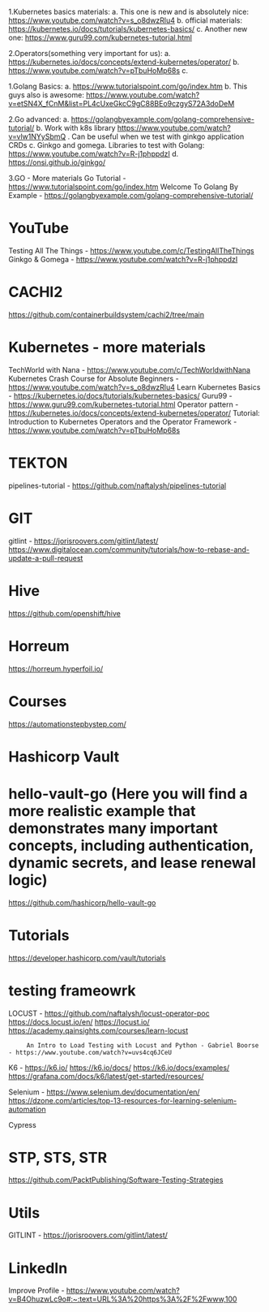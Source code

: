1.Kubernetes basics materials: 
   a. This one is new and is absolutely nice: https://www.youtube.com/watch?v=s_o8dwzRlu4
   b. official materials: https://kubernetes.io/docs/tutorials/kubernetes-basics/
   c. Another new one: https://www.guru99.com/kubernetes-tutorial.html


2.Operators(something very important for us):
   a. https://kubernetes.io/docs/concepts/extend-kubernetes/operator/
   b. https://www.youtube.com/watch?v=pTbuHoMp68s
   c. 


1.Golang Basics:
   a. https://www.tutorialspoint.com/go/index.htm
   b. This guys also is awesome:    https://www.youtube.com/watch?v=etSN4X_fCnM&list=PL4cUxeGkcC9gC88BEo9czgyS72A3doDeM


2.Go advanced:
     a. https://golangbyexample.com/golang-comprehensive-tutorial/
     b. Work with k8s library https://www.youtube.com/watch?v=vlw1NYySbmQ . 
        Can be useful when we test with ginkgo application CRDs
     c. Ginkgo and gomega. Libraries to test with Golang:   
        https://www.youtube.com/watch?v=R-j1phppdzI
     d. https://onsi.github.io/ginkgo/


3.GO - More materials
Go Tutorial - https://www.tutorialspoint.com/go/index.htm
Welcome To Golang By Example - https://golangbyexample.com/golang-comprehensive-tutorial/ 

# YouTube 
Testing All The Things - https://www.youtube.com/c/TestingAllTheThings
Ginkgo & Gomega  - https://www.youtube.com/watch?v=R-j1phppdzI

# CACHI2
https://github.com/containerbuildsystem/cachi2/tree/main


# Kubernetes - more materials
TechWorld with Nana - https://www.youtube.com/c/TechWorldwithNana
Kubernetes Crash Course for Absolute Beginners - https://www.youtube.com/watch?v=s_o8dwzRlu4
Learn Kubernetes Basics - https://kubernetes.io/docs/tutorials/kubernetes-basics/
Guru99 - https://www.guru99.com/kubernetes-tutorial.html
Operator pattern - https://kubernetes.io/docs/concepts/extend-kubernetes/operator/
Tutorial: Introduction to Kubernetes Operators and the Operator Framework - https://www.youtube.com/watch?v=pTbuHoMp68s 


# TEKTON 
pipelines-tutorial - https://github.com/naftalysh/pipelines-tutorial


# GIT
gitlint - https://jorisroovers.com/gitlint/latest/
https://www.digitalocean.com/community/tutorials/how-to-rebase-and-update-a-pull-request


# Hive
https://github.com/openshift/hive


# Horreum 
https://horreum.hyperfoil.io/


# Courses
https://automationstepbystep.com/


# Hashicorp Vault
# hello-vault-go (Here you will find a more realistic example that demonstrates many important concepts, including authentication, dynamic secrets, and lease renewal logic)
https://github.com/hashicorp/hello-vault-go

# Tutorials
https://developer.hashicorp.com/vault/tutorials




# testing frameowrk
LOCUST - https://github.com/naftalysh/locust-operator-poc
         https://docs.locust.io/en/
         https://locust.io/
         https://academy.qainsights.com/courses/learn-locust

         An Intro to Load Testing with Locust and Python - Gabriel Boorse - https://www.youtube.com/watch?v=uvs4cq6JCeU


K6 - https://k6.io/
     https://k6.io/docs/
     https://k6.io/docs/examples/
     https://grafana.com/docs/k6/latest/get-started/resources/

Selenium - https://www.selenium.dev/documentation/en/
           https://dzone.com/articles/top-13-resources-for-learning-selenium-automation

Cypress



# STP, STS, STR
https://github.com/PacktPublishing/Software-Testing-Strategies


# Utils
GITLINT - https://jorisroovers.com/gitlint/latest/


# LinkedIn
Improve Profile - https://www.youtube.com/watch?v=B4OhuzwLc9o#:~:text=URL%3A%20https%3A%2F%2Fwww,100

